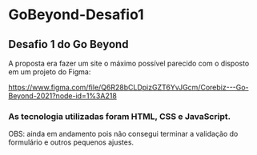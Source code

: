 # GoBeyond-Desafio1
## Desafio 1 do Go Beyond

A proposta era fazer um site o máximo possível parecido com o disposto em um projeto do Figma:

https://www.figma.com/file/Q6R28bCLDpizGZT6YvJGcm/Corebiz---Go-Beyond-2021?node-id=1%3A218

### As tecnologia utilizadas foram HTML, CSS e JavaScript.

OBS: ainda em andamento pois não consegui terminar a validação do formulário e outros pequenos ajustes.
